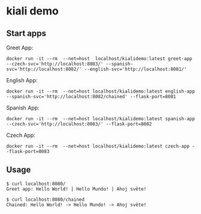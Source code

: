 # kiali demo

## Start apps
Greet App:
```
docker run -it --rm  --net=host  localhost/kialidemo:latest greet-app  --czech-svc='http://localhost:8083/' --spanish-svc='http://localhost:8082/' --english-svc='http://localhost:8081/'
```

English App:
```
docker run -it --rm  --net=host localhost/kialidemo:latest english-app  --spanish-svc='http://localhost:8082/chained' --flask-port=8081
```

Spanish App:
```
docker run -it --rm  --net=host localhost/kialidemo:latest spanish-app  --czech-svc='http://localhost:8083/' --flask-port=8082
```

Czech App:
```
docker run -it --rm  --net=host localhost/kialidemo:latest czech-app --flask-port=8083
```

## Usage

```
$ curl localhost:8080/
Greet app: Hello World! | Hello Mundo! | Ahoj světe!
```

```
$ curl localhost:8080/chained
Chained: Hello World! -> Hello Mundo! -> Ahoj světe!
```